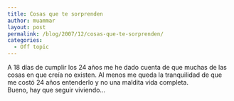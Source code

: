 ```yaml
---
title: Cosas que te sorprenden
author: muammar
layout: post
permalink: /blog/2007/12/cosas-que-te-sorprenden/
categories:
  - Off topic
---
```

A 18 días de cumplir los 24 años me he dado cuenta de que muchas de las cosas en que creía no existen. Al menos me queda la tranquilidad de que me costó 24 años entenderlo y no una maldita vida completa.  
Bueno, hay que seguir viviendo&#8230;